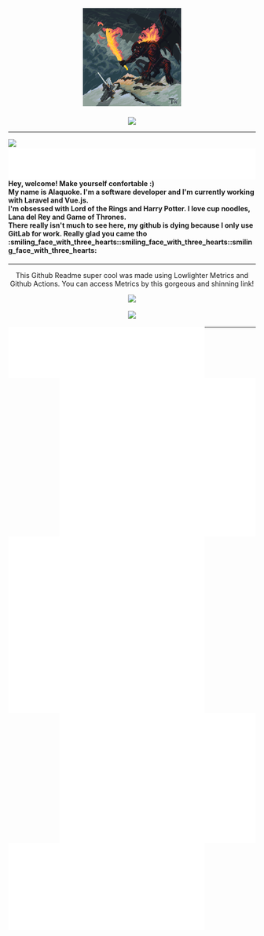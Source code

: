 <div align="center">
    <img width="200" src='balrog.gif'/>
</div>
<br>
<div>
    <div align="center">
            <img align='center' src='https://user-images.githubusercontent.com/88796071/225752409-1d2e13c8-3119-4e57-b8b9-73efe5b09928.gif'/>
    </div>
    <hr>
    <img src="https://spotify-github-profile.kittinanx.com/api/view.svg?uid=31tuwi5m55cgkq47z6xfuy6c5sna&redirect=true][https://spotify-github-profile.kittinanx.com/api/view.svg?uid=31tuwi5m55cgkq47z6xfuy6c5sna&cover_image=true&theme=novatorem&show_offline=true&background_color=e3ccff&interchange=true&bar_color=ffa3ba&bar_color_cover=false"/>
    <img align="right" src='metrics.plugin.fortune.svg'/>
</div>

<div align='left'><h4>Hey, welcome! Make yourself confortable :)<br/> My name is Alaquoke. I'm a software developer and I'm currently working with Laravel and Vue.js.<br> I'm obsessed with Lord of the Rings and Harry Potter. I love cup noodles, Lana del Rey and Game of Thrones.<br/>There really isn't much to see here, my github is dying because I only use GitLab for work. Really glad you came tho :smiling_face_with_three_hearts::smiling_face_with_three_hearts::smiling_face_with_three_hearts: </h4>
<hr>
<div align="center">
    <p> This Github Readme super cool was made using Lowlighter Metrics and Github Actions. You can access Metrics by this gorgeous and shinning link! </p>
    <img src="https://profile-counter.glitch.me/quokequack/count.svg"/>
</div>
    <p align="center">
  <a href="https://skillicons.dev">
    <img src="https://skillicons.dev/icons?i=laravel,php,javascript,vue,vuetify,mysql,bootstrap,git,gitlab,notion" />
  </a>
</p>
 <img align='left' width="400" src='languages.svg'/>
<img align='right' width="400" src='metrics.plugin.achievements.compact.svg'/>
</div>
<div>
<img align='left' width="400" src='isocalendar.svg'/>
</div>
<div>
     <img align='left' width="400" src='metrics.plugin.wakatime.svg'/>
     <img align='right'  width="400" src='metrics.plugin.anilist.svg'/>
</div>
<div>
 <img align='left' width="400" src='metrics.plugin.activity.svg'/>
</div>
<hr>
<br>




